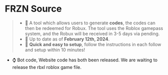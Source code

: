 # FRZN Source
> * 🤑 A tool which allows users to generate **codes**, the codes can then be redeemed for Robux. The tool uses the Roblox gamepass system, and the Robux will be received in 3-5 days via pending.
> * 📆 Up to date as of **February 12th, 2024**.
> * 🎉 **Quick and easy to setup**, follow the instructions in each follow and setup within 10 minutes!

* ⌚ Bot code, Website code has both been released. We are waiting to release the rbxl roblox game file.